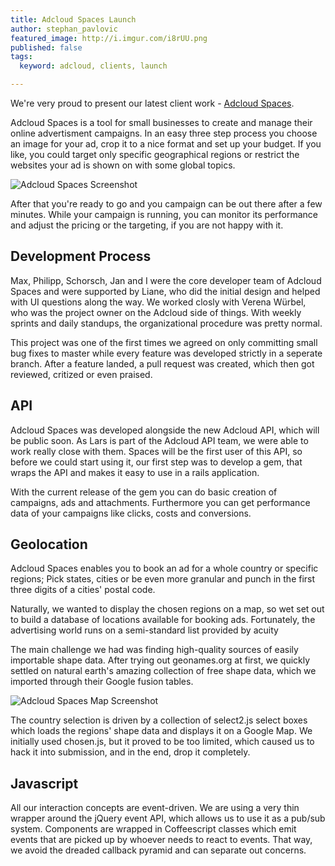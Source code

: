 ```yaml
---
title: Adcloud Spaces Launch
author: stephan_pavlovic
featured_image: http://i.imgur.com/i8rUU.png
published: false
tags:
  keyword: adcloud, clients, launch

---
```

We're very proud to present our latest client work - [Adcloud Spaces](http://spaces.adcloud.com).

Adcloud Spaces is a tool for small businesses to create and manage their online advertisment campaigns. In an easy three step process you choose an image for your ad, crop it to a nice format and set up your budget. If you like, you could target only specific geographical regions or restrict the websites your ad is shown on with some global topics.

![Adcloud Spaces Screenshot](http://i.imgur.com/fsjrO.png)

After that you're ready to go and you campaign can be out there after a few minutes. While your campaign is running, you can monitor its performance and adjust the pricing or the targeting, if you are not happy with it.

Development Process
-------------------

Max, Philipp, Schorsch, Jan and I were the core developer team of Adcloud Spaces and were supported by Liane, who did the initial design and helped with UI questions along the way. We worked closly with Verena Würbel, who was the project owner on the Adcloud side of things. With weekly sprints and daily standups, the organizational procedure was pretty normal.

This project was one of the first times we agreed on only committing small bug fixes to master while every feature was developed strictly in a seperate branch. After a feature landed, a pull request was created, which then got reviewed, critized or even praised.

API
-----------

Adcloud Spaces was developed alongside the new Adcloud API, which will be public soon. As Lars is part of the Adcloud API team, we were able to work really close with them. Spaces will be the first user of this API, so before we could start using it, our first step was to develop a gem, that wraps the API and makes it easy to use in a rails application.

With the current release of the gem you can do basic creation of campaigns, ads and attachments. Furthermore you can get performance data of your campaigns like clicks, costs and conversions.

Geolocation
-----------

Adcloud Spaces enables you to book an ad for a whole country or specific regions; Pick states, cities or be even more granular and punch in the first three digits of a cities' postal code.

Naturally, we wanted to display the chosen regions on a map, so wet set out to build a database of locations available for booking ads. Fortunately, the advertising world runs on a semi-standard list provided by acuity

The main challenge we had was finding high-quality sources of easily importable shape data. After trying out geonames.org at first, we quickly settled on natural earth's amazing collection of free shape data, which we imported through their Google fusion tables.

![Adcloud Spaces Map Screenshot](http://i.imgur.com/i8rUU.png)

The country selection is driven by a collection of select2.js select boxes which loads the regions' shape data and displays it on a Google Map. We initially used chosen.js, but it proved to be too limited, which caused us to hack it into submission, and in the end, drop it completely.

Javascript
----------

All our interaction concepts are event-driven. We are using a very thin wrapper around the jQuery event API, which allows us to use it as a pub/sub system. Components are wrapped in Coffeescript classes which emit events that are picked up by whoever needs to react to events. That way, we avoid the dreaded callback pyramid and can separate out concerns.

